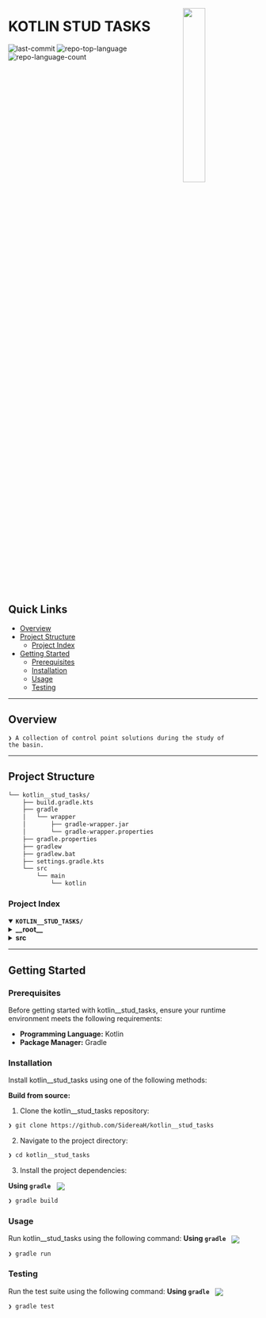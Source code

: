 <div align="left" style="position: relative;">
<img src="https://cdn-icons-png.flaticon.com/512/6295/6295417.png" align="right" width="30%" style="margin: -20px 0 0 20px;">
<h1>KOTLIN STUD TASKS</h1>

<p align="left">
	<img src="https://img.shields.io/github/last-commit/SidereaH/kotlin__stud_tasks?style=default&logo=git&logoColor=white&color=0080ff" alt="last-commit">
	<img src="https://img.shields.io/github/languages/top/SidereaH/kotlin__stud_tasks?style=default&color=0080ff" alt="repo-top-language">
	<img src="https://img.shields.io/github/languages/count/SidereaH/kotlin__stud_tasks?style=default&color=0080ff" alt="repo-language-count">
</p>
<p align="left"><!-- default option, no dependency badges. -->
</p>
<p align="left">
	<!-- default option, no dependency badges. -->
</p>
</div>
<br clear="right">

##  Quick Links

- [ Overview](#-overview)
- [ Project Structure](#-project-structure)
    - [ Project Index](#-project-index)
- [ Getting Started](#-getting-started)
    - [ Prerequisites](#-prerequisites)
    - [ Installation](#-installation)
    - [ Usage](#-usage)
    - [ Testing](#-testing)


---

##  Overview

<code>❯ A collection of control point solutions during the study of the basin.</code>


---

##  Project Structure

```sh
└── kotlin__stud_tasks/
    ├── build.gradle.kts
    ├── gradle
    │   └── wrapper
    │       ├── gradle-wrapper.jar
    │       └── gradle-wrapper.properties
    ├── gradle.properties
    ├── gradlew
    ├── gradlew.bat
    ├── settings.gradle.kts
    └── src
        └── main
            └── kotlin
```


###  Project Index
<details open>
	<summary><b><code>KOTLIN__STUD_TASKS/</code></b></summary>
	<details> <!-- __root__ Submodule -->
		<summary><b>__root__</b></summary>
		<blockquote>
			<table>
			<tr>
				<td><b><a href='https://github.com/SidereaH/kotlin__stud_tasks/blob/master/gradlew.bat'>gradlew.bat</a></b></td>
			</tr>
			<tr>
				<td><b><a href='https://github.com/SidereaH/kotlin__stud_tasks/blob/master/build.gradle.kts'>build.gradle.kts</a></b></td>
			</tr>
			<tr>
				<td><b><a href='https://github.com/SidereaH/kotlin__stud_tasks/blob/master/settings.gradle.kts'>settings.gradle.kts</a></b></td>
			</tr>
			</table>
		</blockquote>
	</details>
	<details> <!-- src Submodule -->
		<summary><b>src</b></summary>
		<blockquote>
			<details>
				<summary><b>main</b></summary>
				<blockquote>
					<details>
						<summary><b>kotlin</b></summary>
						<blockquote>
							<table>
							<tr>
								<td><b><a href='https://github.com/SidereaH/kotlin__stud_tasks/blob/master/src/main/kotlin/kt2.kt'>kt2.kt</a></b></td>
								<td><code>❯ Arrays and Collections</code></td>
							</tr>
							<tr>
								<td><b><a href='https://github.com/SidereaH/kotlin__stud_tasks/blob/master/src/main/kotlin/Main.kt'>Main.kt</a></b></td>
								<td><code>❯ Init scripts file</code></td>
							</tr>
							<tr>
								<td><b><a href='https://github.com/SidereaH/kotlin__stud_tasks/blob/master/src/main/kotlin/kt1.kt'>kt1.kt</a></b></td>
								<td><code>❯ Cycles</code></td>
							</tr>
							</table>
						</blockquote>
					</details>
				</blockquote>
			</details>
		</blockquote>
	</details>
</details>

---
##  Getting Started

###  Prerequisites

Before getting started with kotlin__stud_tasks, ensure your runtime environment meets the following requirements:

- **Programming Language:** Kotlin
- **Package Manager:** Gradle


###  Installation

Install kotlin__stud_tasks using one of the following methods:

**Build from source:**

1. Clone the kotlin__stud_tasks repository:
```sh
❯ git clone https://github.com/SidereaH/kotlin__stud_tasks
```

2. Navigate to the project directory:
```sh
❯ cd kotlin__stud_tasks
```

3. Install the project dependencies:


**Using `gradle`** &nbsp; [<img align="center" src="https://img.shields.io/badge/Kotlin-0095D5.svg?style={badge_style}&logo=kotlin&logoColor=white" />](https://kotlinlang.org/)

```sh
❯ gradle build
```




###  Usage
Run kotlin__stud_tasks using the following command:
**Using `gradle`** &nbsp; [<img align="center" src="https://img.shields.io/badge/Kotlin-0095D5.svg?style={badge_style}&logo=kotlin&logoColor=white" />](https://kotlinlang.org/)

```sh
❯ gradle run
```


###  Testing
Run the test suite using the following command:
**Using `gradle`** &nbsp; [<img align="center" src="https://img.shields.io/badge/Kotlin-0095D5.svg?style={badge_style}&logo=kotlin&logoColor=white" />](https://kotlinlang.org/)

```sh
❯ gradle test
```


